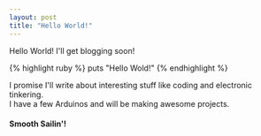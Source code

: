 ```yaml
---
layout: post
title: "Hello World!"
---
```


Hello World! I'll get blogging soon!

{% highlight ruby %}
puts "Hello Wold!"
{% endhighlight %}

I promise I'll write about interesting stuff like coding and electronic tinkering.   
I have a few Arduinos and will be making awesome projects.

#### Smooth Sailin'!